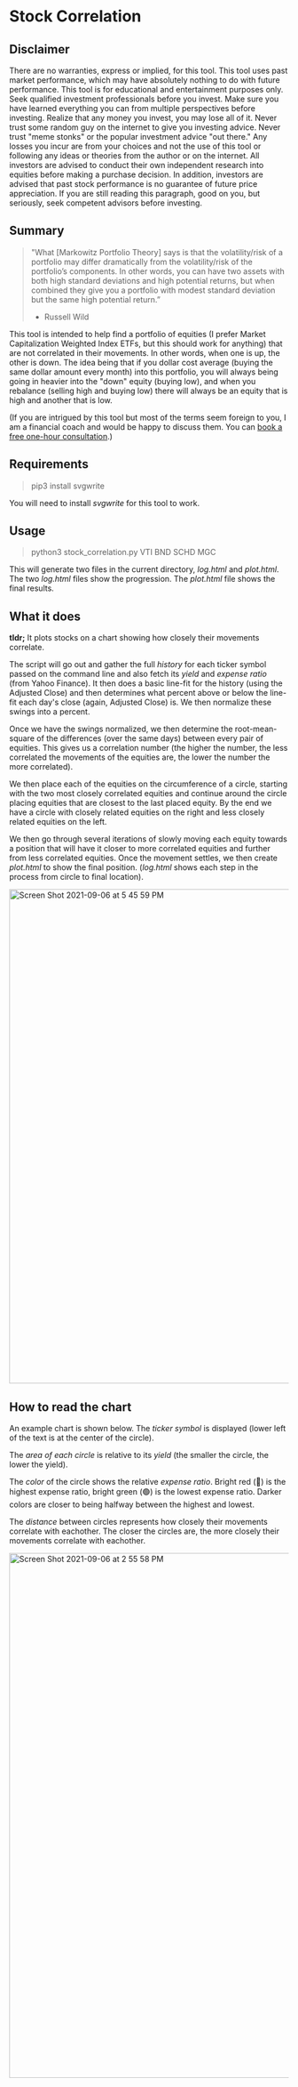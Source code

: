# Stock Correlation

## Disclaimer

There are no warranties, express or implied, for this tool. This tool uses past market performance, which may have absolutely nothing to do with future performance. This tool is for educational and entertainment purposes only. Seek qualified investment professionals before you invest. Make sure you have learned everything you can from multiple perspectives before investing. Realize that any money you invest, you may lose all of it. Never trust some random guy on the internet to give you investing advice. Never trust "meme stonks" or the popular investment advice "out there." Any losses you incur are from your choices and not the use of this tool or following any ideas or theories from the author or on the internet. All investors are advised to conduct their own independent research into equities before making a purchase decision. In addition, investors are advised that past stock performance is no guarantee of future price appreciation. If you are still reading this paragraph, good on you, but seriously, seek competent advisors before investing.

## Summary

> "What [Markowitz Portfolio Theory] says is that the volatility/risk of a portfolio may differ dramatically from the volatility/risk of the portfolio’s components. In other words, you can have two assets with both high standard deviations and high potential returns, but when combined they give you a portfolio with modest standard deviation but the same high potential return.” 
> - Russell Wild

This tool is intended to help find a portfolio of equities (I prefer Market Capitalization Weighted Index ETFs, but this should work for anything) that are not correlated in their movements. In other words, when one is up, the other is down. The idea being that if you dollar cost average (buying the same dollar amount every month) into this portfolio, you will always being going in heavier into the "down" equity (buying low), and when you rebalance (selling high and buying low) there will always be an equity that is high and another that is low.

(If you are intrigued by this tool but most of the terms seem foreign to you, I am a financial coach and would be happy to discuss them. You can [book a free one-hour consultation](https://linktr.ee/resolvetoexcel).)

## Requirements

> pip3 install svgwrite

You will need to install *svgwrite* for this tool to work.

## Usage

> python3 stock_correlation.py VTI BND SCHD MGC

This will generate two files in the current directory, *log.html* and *plot.html*. The two *log.html* files show the progression. The *plot.html* file shows the final results.

## What it does

**tldr;** It plots stocks on a chart showing how closely their movements correlate.

The script will go out and gather the full *history* for each ticker symbol passed on the command line and also fetch its *yield* and *expense ratio* (from Yahoo Finance). It then does a basic line-fit for the history (using the Adjusted Close) and then determines what percent above or below the line-fit each day's close (again, Adjusted Close) is. We then normalize these swings into a percent. 

Once we have the swings normalized, we then determine the root-mean-square of the differences (over the same days) between every pair of equities. This gives us a correlation number (the higher the number, the less correlated the movements of the equities are, the lower the number the more correlated).

We then place each of the equities on the circumference of a circle, starting with the two most closely correlated equities and continue around the circle placing equities that are closest to the last placed equity. By the end we have a circle with closely related equities on the right and less closely related equities on the left.

We then go through several iterations of slowly moving each equity towards a position that will have it closer to more correlated equities and further from less correlated equities. Once the movement settles, we then create *plot.html* to show the final position. (*log.html* shows each step in the process from circle to final location).

<img width="889" alt="Screen Shot 2021-09-06 at 5 45 59 PM" src="https://user-images.githubusercontent.com/695749/132264286-ce37fcd2-df0a-477e-b272-864c04765fbf.png">

## How to read the chart

An example chart is shown below. The *ticker symbol* is displayed (lower left of the text is at the center of the circle). 

The *area of each circle* is relative to its *yield* (the smaller the circle, the lower the yield). 

The *color* of the circle shows the relative *expense ratio*. Bright red (🔴) is the highest expense ratio, bright green (🟢) is the lowest expense ratio. Darker colors are closer to being halfway between the highest and lowest.

The *distance* between circles represents how closely their movements correlate with eachother. The closer the circles are, the more closely their movements correlate with eachother.

<img width="944" alt="Screen Shot 2021-09-06 at 2 55 58 PM" src="https://user-images.githubusercontent.com/695749/132262283-421e8568-1b61-47f1-800c-6693c81316a2.png">

